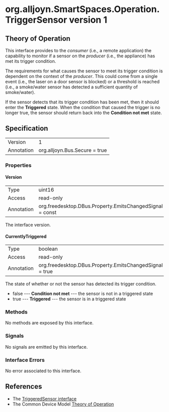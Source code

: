# org.alljoyn.SmartSpaces.Operation.TriggerSensor version 1

## Theory of Operation

This interface provides to the _consumer_ (i.e., a remote application) the capability to monitor if a sensor on the _producer_ (i.e., the appliance)
has met its trigger condition.

The requirements for what causes the sensor to meet its trigger condition is dependent on the context of the _producer_. This could come
from a single event (i.e., the laser on a door sensor is blocked) or a threshold is reached (i.e., a smoke/water sensor has
detected a sufficient quantity of smoke/water).

If the sensor detects that its trigger condition has been met, then it should enter the **Triggered** state.
When the condition that caused the trigger is no longer true, the sensor should return back into the **Condition not met** state.

## Specification

|            |                               |
| ---------- | ----------------------------- |
| Version    | 1                             |
| Annotation | org.alljoyn.Bus.Secure = true |

### Properties

#### Version

|            |                                                         |
| ---------- | ------------------------------------------------------- |
| Type       | uint16                                                  |
| Access     | read-only                                               |
| Annotation | org.freedesktop.DBus.Property.EmitsChangedSignal = const|

The interface version.

#### CurrentlyTriggered

|            |                                                         |
| ---------- | ------------------------------------------------------- |
| Type       | boolean                                                 |
| Access     | read-only                                               |
| Annotation | org.freedesktop.DBus.Property.EmitsChangedSignal = true |

The state of whether or not the sensor has detected its trigger condition.

  * false --- **Condition not met** --- the sensor is not in a triggered state
  * true --- **Triggered** --- the sensor is in a triggered state

### Methods

No methods are exposed by this interface.

### Signals

No signals are emitted by this interface.

### Interface Errors

No error associated to this interface.

## References

  * The [TriggeredSensor interface](TriggeredSensor-v1.xml)
  * The Common Device Model [Theory of Operation](/org.alljoyn.SmartSpaces/theory-of-operation-v2)